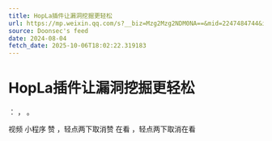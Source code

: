 ```yaml
---
title: HopLa插件让漏洞挖掘更轻松
url: https://mp.weixin.qq.com/s?__biz=Mzg2Mzg2NDM0NA==&mid=2247484744&idx=1&sn=b00faa90eea9c7143bc98bda076739bc
source: Doonsec's feed
date: 2024-08-04
fetch_date: 2025-10-06T18:02:22.319183
---
```


# HopLa插件让漏洞挖掘更轻松

：
，
。

视频
小程序
赞
，轻点两下取消赞
在看
，轻点两下取消在看